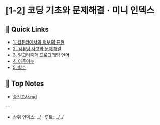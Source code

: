 # [1-2] 코딩 기초와 문제해결 · 미니 인덱스

## 🔗 Quick Links
- [1. 컴퓨터에서의 정보의 표현](./1.%20%EC%BB%B4%ED%93%A8%ED%84%B0%EC%97%90%EC%84%9C%EC%9D%98%20%EC%A0%95%EB%B3%B4%EC%9D%98%20%ED%91%9C%ED%98%84)
- [2. 컴퓨팅 사고와 문제해결](./2.%20%EC%BB%B4%ED%93%A8%ED%8C%85%20%EC%82%AC%EA%B3%A0%EC%99%80%20%EB%AC%B8%EC%A0%9C%ED%95%B4%EA%B2%B0)
- [3. 알고리즘과 프로그래밍 언어](./3.%20%EC%95%8C%EA%B3%A0%EB%A6%AC%EC%A6%98%EA%B3%BC%20%ED%94%84%EB%A1%9C%EA%B7%B8%EB%9E%98%EB%B0%8D%20%EC%96%B8%EC%96%B4)
- [4. 아두이누](./4.%20%EC%95%84%EB%91%90%EC%9D%B4%EB%88%84)
- [5. 함수](./5.%20%ED%95%A8%EC%88%98)

## 📄 Top Notes
- [중간고사.md](./%EC%A4%91%EA%B0%84%EA%B3%A0%EC%82%AC.md)

—
- 상위 인덱스: [../](../) · 루트: [../../](../../)

